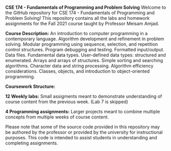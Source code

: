 **CSE 174 - Fundamentals of Programming and Problem Solving**
Welcome to the GitHub repository for CSE 174 - Fundamentals of Programming and Problem Solving! This repository contains all the labs and homework assignments for the Fall 2021 course taught by Professor Meisam Amjad.

**Course Description:**
An introduction to computer programming in a contemporary language. Algorithm development and refinement in problem solving. Modular programming using sequence, selection, and repetition control structures. Program debugging and testing. Formatted input/output. Data files. Fundamental data types. User-defined data types: structured and enumerated. Arrays and arrays of structures. Simple sorting and searching algorithms. Character data and string processing. Algorithm efficiency considerations. Classes, objects, and introduction to object-oriented programming.

**Coursework Structure:**

**12 Weekly labs:** Small assigments meant to demonstrate understanding of course content from the previous week. (Lab 7 is skipped)


**4 Programming assignments:** Larger projects meant to combine multiple concepts from multiple weeks of course content.

Please note that some of the source code provided in this repository may be authored by the professor or provided by the university for instructional purposes. This code is intended to assist students in understanding and completing assignments.
